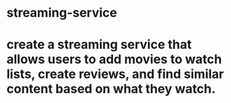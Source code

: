 # streaming-service
# create a streaming service that allows users to add movies to watch lists, create reviews, and find similar content based on what they watch.
